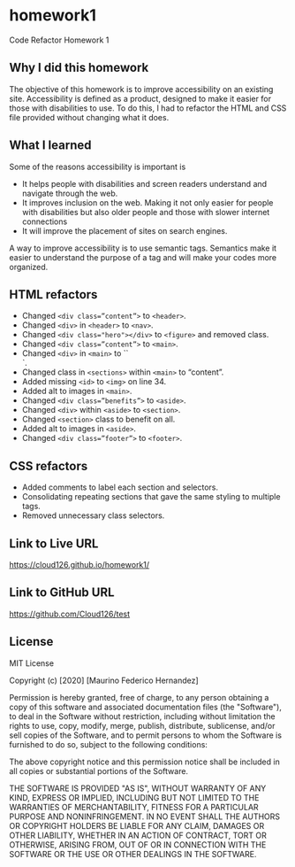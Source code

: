 # homework1
Code Refactor Homework 1

## Why I did this homework

The objective of this homework is to improve accessibility on an existing site. Accessibility is defined as a product, designed to make it easier for those with disabilities to use. To do this, I had to refactor the HTML and CSS file provided without changing what it does.

## What I learned

Some of the reasons accessibility is important is

* It helps people with disabilities and screen readers understand and navigate through the web.
* It improves inclusion on the web. Making it not only easier for people with disabilities but also older people and those with slower internet connections
* It will improve the placement of sites on search engines.

 A way to improve accessibility is to use semantic tags. Semantics make it easier to understand the purpose of a tag and will make your codes more organized. 

## HTML refactors

* Changed `<div class=”content”>` to `<header>`.
* Changed `<div>` in `<header>` to `<nav>`.
* Changed `<div class="hero"></div>` to `<figure>` and removed class.
* Changed `<div class=”content”>` to `<main>`.
* Changed `<div>` in `<main>` to ``<section>`.
* Changed class in `<sections>` within `<main>` to “content”.
* Added missing `<id>` to `<img>` on line 34.
* Added alt to images in `<main>`.
* Changed `<div class=”benefits”>` to `<aside>`.
* Changed `<div>` within `<aside>` to `<section>`.
* Changed `<section>` class to benefit on all.
* Added alt to images in `<aside>`.
* Changed `<div class=”footer”>` to `<footer>`.

## CSS refactors

* Added comments to label each section and selectors.
* Consolidating repeating sections that gave the same styling to multiple tags.
* Removed unnecessary class selectors.

## Link to Live URL

https://cloud126.github.io/homework1/

## Link to GitHub URL

https://github.com/Cloud126/test

## License

MIT License

Copyright (c) [2020] [Maurino Federico Hernandez]

Permission is hereby granted, free of charge, to any person obtaining a copy
of this software and associated documentation files (the "Software"), to deal
in the Software without restriction, including without limitation the rights
to use, copy, modify, merge, publish, distribute, sublicense, and/or sell
copies of the Software, and to permit persons to whom the Software is
furnished to do so, subject to the following conditions:

The above copyright notice and this permission notice shall be included in all
copies or substantial portions of the Software.

THE SOFTWARE IS PROVIDED "AS IS", WITHOUT WARRANTY OF ANY KIND, EXPRESS OR
IMPLIED, INCLUDING BUT NOT LIMITED TO THE WARRANTIES OF MERCHANTABILITY,
FITNESS FOR A PARTICULAR PURPOSE AND NONINFRINGEMENT. IN NO EVENT SHALL THE
AUTHORS OR COPYRIGHT HOLDERS BE LIABLE FOR ANY CLAIM, DAMAGES OR OTHER
LIABILITY, WHETHER IN AN ACTION OF CONTRACT, TORT OR OTHERWISE, ARISING FROM,
OUT OF OR IN CONNECTION WITH THE SOFTWARE OR THE USE OR OTHER DEALINGS IN THE
SOFTWARE.